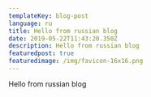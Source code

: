 ```yaml
---
templateKey: blog-post
language: ru
title: Hello from russian blog
date: 2019-05-22T11:43:20.350Z
description: Hello from russian blog
featuredpost: true
featuredimage: /img/favicon-16x16.png
---
```

Hello from russian blog
